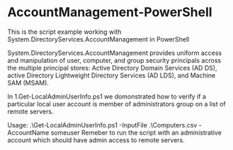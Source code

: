 # AccountManagement-PowerShell
This is the script example working with System.DirectoryServices.AccountManagement in PowerShell


System.DirectoryServices.AccountManagement provides uniform access and manipulation of user, computer, and group security principals across the multiple principal stores: Active Directory Domain Services (AD DS), active Directory Lightweight Directory Services (AD LDS), and Machine SAM (MSAM). 

In 1.Get-LocalAdminUserInfo.ps1 we domonstrated how to verify if a particular local user account is member of administrators group on a list of remote servers.

Usage: .\Get-LocalAdminUserInfo.ps1 -InputFile .\Computers.csv -AccountName someuser
Remeber to run the script with an administrative account which should have admin access to remote servers.